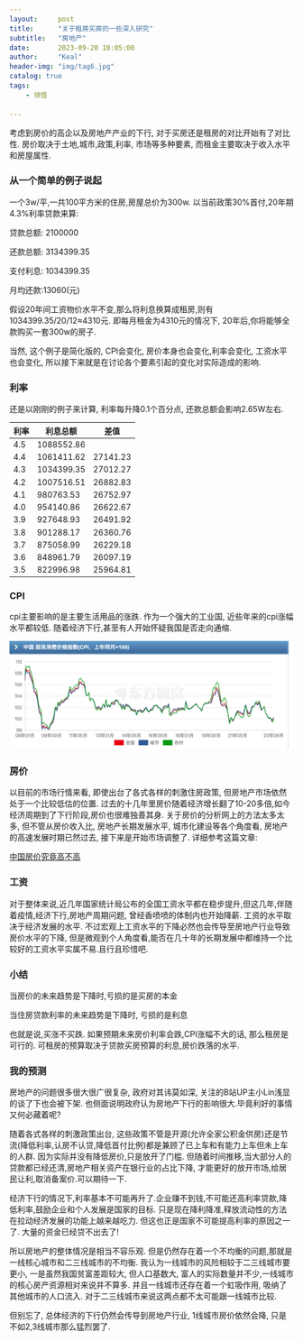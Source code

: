 ```yaml
---
layout:     post
title:      "关于租房买房的一些深入研究"
subtitle:   "房地产"
date:       2023-09-20 10:05:00
author:     "Keal"
header-img: "img/tag6.jpg"
catalog: true
tags:
    - 领悟

---
```


考虑到房价的高企以及房地产产业的下行, 对于买房还是租房的对比开始有了对比性. 房价取决于土地,城市,政策,利率, 市场等多种要素, 而租金主要取决于收入水平和房屋属性.

### 从一个简单的例子说起

一个3w/平,一共100平方米的住房,房屋总价为300w. 以当前政策30%首付,20年期4.3%利率贷款来算:

贷款总额: 2100000

还款总额: 3134399.35

支付利息: 1034399.35

月均还款:13060(元)

假设20年间工资物价水平不变,那么将利息换算成租房,则有1034399.35/20/12≈4310元. 即每月租金为4310元的情况下, 20年后,你将能够全款购买一套300w的房子.

当然, 这个例子是简化版的, CPI会变化, 房价本身也会变化,利率会变化, 工资水平也会变化, 所以接下来就是在讨论各个要素引起的变化对实际造成的影响.

### 利率

还是以刚刚的例子来计算, 利率每升降0.1个百分点, 还款总额会影响2.65W左右.

| 利率 | 利息总额   | 差值     |
| ---- | ---------- | -------- |
| 4.5  | 1088552.86 |          |
| 4.4  | 1061411.62 | 27141.23 |
| 4.3  | 1034399.35 | 27012.27 |
| 4.2  | 1007516.51 | 26882.83 |
| 4.1  | 980763.53  | 26752.97 |
| 4.0  | 954140.86  | 26622.67 |
| 3.9  | 927648.93  | 26491.92 |
| 3.8  | 901288.17  | 26360.76 |
| 3.7  | 875058.99  | 26229.18 |
| 3.6  | 848961.79  | 26097.19 |
| 3.5  | 822996.98  | 25964.81 |

### CPI

cpi主要影响的是主要生活用品的涨跌. 作为一个强大的工业国, 近些年来的cpi涨幅水平都较低. 随着经济下行,甚至有人开始怀疑我国是否走向通缩. 

<img src="https://raw.githubusercontent.com/kneed/typora_img_respository/main/typora/202309201128504.png" alt="image-20230920112751490" style="zoom:50%;" />

### 房价

以目前的市场行情来看, 即使出台了各式各样的刺激住房政策, 但房地产市场依然处于一个比较低估的位置. 过去的十几年里房价随着经济增长翻了10-20多倍,如今经济周期到了下行阶段,房价也很难独善其身. 关于房价的分析网上的方法太多太多, 但不管从房价收入比, 房地产长期发展水平, 城市化建设等各个角度看, 房地产的高速发展时期已然过去, 接下来是开始市场调整了.
详细参考这篇文章:

[中国房价究竟高不高](https://zhuanlan.zhihu.com/p/350206374)

### 工资

对于整体来说,近几年国家统计局公布的全国工资水平都在稳步提升,但这几年,伴随着疫情,经济下行,房地产周期问题, 曾经香喷喷的体制内也开始降薪. 工资的水平取决于经济发展的水平. 不过宏观上工资水平的下降必然也会传导至房地产行业导致房价水平的下降, 但是微观到个人角度看,能否在几十年的长期发展中都维持一个比较好的工资水平实属不易.且行且珍惜吧.

### 小结

当房价的未来趋势是下降时,亏损的是买房的本金

当住房贷款利率的未来趋势是下降时, 亏损的是利息

也就是说,买涨不买跌. 如果预期未来房价利率会跌,CPI涨幅不大的话, 那么租房是可行的. 可租房的预算取决于贷款买房预算的利息,房价跌落的水平.

### 我的预测

房地产的问题很多很大很广很复杂, 政府对其讳莫如深, 关注的B站UP主小Lin浅显的谈了下也会被下架. 也侧面说明政府认为房地产下行的影响很大.毕竟利好的事情又何必藏着呢?

随着各式各样的刺激政策出台, 这些政策不管是开源(允许全家公积金供房)还是节流(降低利率,认房不认贷,降低首付比例)都是兼顾了已上车和有能力上车但未上车的人群. 因为实际并没有降低房价,只是放开了门槛. 但随着时间推移,当大部分人的贷款都已经还清,房地产相关资产在银行业的占比下降, 才能更好的放开市场,给居民让利,取消备案价.可以期待一下.

经济下行的情况下,利率基本不可能再升了.企业赚不到钱,不可能还高利率贷款,降低利率,鼓励企业和个人发展是国家的目标. 只是现在降利降准,释放流动性的方法在拉动经济发展的功能上越来越吃力. 但这也正是国家不可能提高利率的原因之一了. 大量的资金已经贷不出去了!

所以房地产的整体情况是相当不容乐观. 但是仍然存在着一个不均衡的问题,那就是一线核心城市和二三线城市的不均衡. 我认为一线城市的风险相较于二三线城市要更小, 一是虽然我国贫富差距较大, 但人口基数大, 富人的实际数量并不少,一线城市的核心房产资源相对来说并不算多. 并且一线城市还存在着一个虹吸作用, 吸纳了其他城市的人口流入. 对于二三线城市来说这两点都不太可能跟一线城市比较. 

但别忘了, 总体经济的下行仍然会传导到房地产行业, 1线城市房价依然会降, 只是不如2,3线城市那么猛烈罢了.

